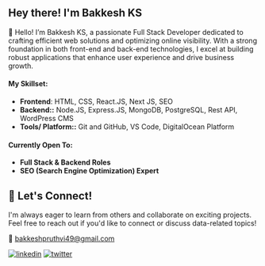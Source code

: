 ## Hey there! I'm Bakkesh KS
👋 Hello! I’m Bakkesh KS, a passionate Full Stack Developer dedicated to crafting efficient web solutions and optimizing online visibility. With a strong foundation in both front-end and back-end technologies, I excel at building robust applications that enhance user experience and drive business growth.


#### My Skillset:

* **Frontend**: HTML, CSS, React.JS, Next JS, SEO
* **Backend::** Node.JS, Express.JS, MongoDB, PostgreSQL, Rest API, WordPress CMS
* **Tools/ Platform::** Git and GitHub, VS Code, DigitalOcean Platform


 #### Currently Open To:

* **Full Stack & Backend Roles**
* **SEO (Search Engine Optimization) Expert**   

## 💬 Let's Connect!
I'm always eager to learn from others and collaborate on exciting projects. Feel free to reach out if you'd like to connect or discuss data-related topics!

📧 bakkeshpruthvi49@gmail.com

[![linkedin](https://img.shields.io/badge/linkedin-0A66C2?style=for-the-badge&logo=linkedin&logoColor=white)](https://www.linkedin.com/in/bakkeshks/) 
[![twitter](https://img.shields.io/badge/twitter-1DA1F2?style=for-the-badge&logo=twitter&logoColor=white)](https://twitter.com/bakkesh_ks/)

